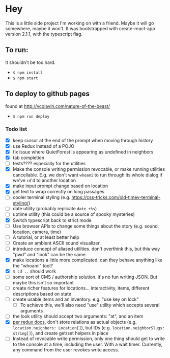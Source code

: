 # Hey

This is a little side project I'm working on with a friend. Maybe it will go somewhere, maybe it won't. It was bootstrapped with create-react-app version 2.1.1, with the typescript flag.

## To run:

It shouldn't be too hard.

-   `$ npm install`
-   `$ npm start`

## To deploy to github pages

found at http://vcolavin.com/nature-of-the-beast/

-   `$ npm run deploy`

### Todo list

-   [x] keep cursor at the end of the prompt when moving through history
-   [x] use Redux instead of a POJO
-   [x] fix issue where QuietForest is appearing as undefined in neighbors
-   [x] tab completion
-   [ ] tests???? especially for the utilities
-   [x] Make the console writing permission revocable, or make running utilities cancellable. E.g. we don't want `whoami` to run through its whole dialog if we've `cd`'d to another location
-   [x] make input prompt change based on location
-   [x] get text to wrap correctly on long passages
-   [ ] cooler terminal styling (e.g. https://css-tricks.com/old-timey-terminal-styling/)
-   [ ] date utility (probably replicate `date +%s`)
-   [ ] uptime utility (this could be a source of spooky mysteries)
-   [x] Switch typescript back to strict mode
-   [ ] Use browser APIs to change some things about the story (e.g. sound, location, camera, time)
-   [ ] A tutorial, or at least better help
-   [ ] Create an ambient ASCII sound visualizer.
-   [ ] introduce concept of aliased utilities. don't overthink this, but this way "pwd" and "look" can be the same.
-   [x] make locations a little more complicated. can they behave anything like the "whoami" tool?
-   [x] `$ cd ..` should work
-   [ ] some sort of CMS / authorship solution. it's no fun writing JSON. But maybe this isn't so important
-   [ ] create richer features for locations... interactivity, items, different descriptions based on state
-   [ ] create usable items and an inventory. e.g. "use key on lock"
    -   [ ] To achieve this, we'll also need "use" utility which accepts several arguments
-   [ ] the look utility should accept two arguments: "at", and an item
-   [x] [per redux docs](https://redux.js.org/basics/reducers#note-on-relationships), don't store relations as actual objects (e.g. `location.neighbors: Location[]`), but IDs (e.g. `location.neighborSlugs: string[]`), and create get/set helpers in place
-   [ ] Instead of revocable write permission, only one thing should get to write to the console at a time, including the user. With a wait timer. Currently, any command from the user revokes write access.
